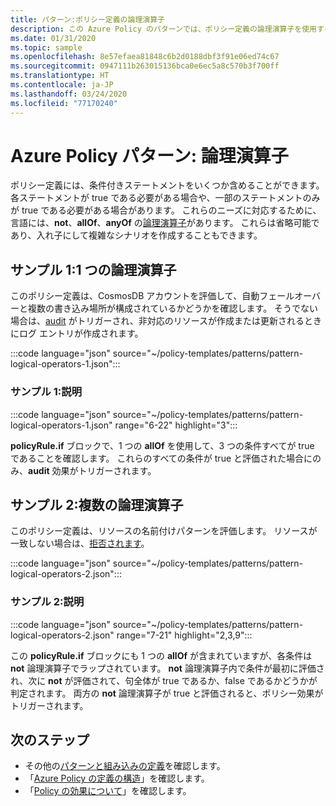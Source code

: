```yaml
---
title: パターン:ポリシー定義の論理演算子
description: この Azure Policy のパターンでは、ポリシー定義の論理演算子を使用する方法の例を示します。
ms.date: 01/31/2020
ms.topic: sample
ms.openlocfilehash: 8e57efaea81848c6b2d0188dbf3f91e06ed74c67
ms.sourcegitcommit: 0947111b263015136bca0e6ec5a8c570b3f700ff
ms.translationtype: HT
ms.contentlocale: ja-JP
ms.lasthandoff: 03/24/2020
ms.locfileid: "77170240"
---
```

# <a name="azure-policy-pattern-logical-operators"></a>Azure Policy パターン: 論理演算子

ポリシー定義には、条件付きステートメントをいくつか含めることができます。 各ステートメントが true である必要がある場合や、一部のステートメントのみが true である必要がある場合があります。 これらのニーズに対応するために、言語には、**not**、**allOf**、**anyOf** の[論理演算子](../concepts/definition-structure.md#logical-operators)があります。 これらは省略可能であり、入れ子にして複雑なシナリオを作成することもできます。

## <a name="sample-1-one-logical-operator"></a>サンプル 1:1 つの論理演算子

このポリシー定義は、CosmosDB アカウントを評価して、自動フェールオーバーと複数の書き込み場所が構成されているかどうかを確認します。 そうでない場合は、[audit](../concepts/effects.md#audit) がトリガーされ、非対応のリソースが作成または更新されるときにログ エントリが作成されます。

:::code language="json" source="~/policy-templates/patterns/pattern-logical-operators-1.json":::

### <a name="sample-1-explanation"></a>サンプル 1:説明

:::code language="json" source="~/policy-templates/patterns/pattern-logical-operators-1.json" range="6-22" highlight="3":::

**policyRule.if** ブロックで、1 つの **allOf** を使用して、3 つの条件すべてが true であることを確認します。
これらのすべての条件が true と評価された場合にのみ、**audit** 効果がトリガーされます。

## <a name="sample-2-multiple-logical-operators"></a>サンプル 2:複数の論理演算子

このポリシー定義は、リソースの名前付けパターンを評価します。 リソースが一致しない場合は、[拒否されます](../concepts/effects.md#deny)。

:::code language="json" source="~/policy-templates/patterns/pattern-logical-operators-2.json":::

### <a name="sample-2-explanation"></a>サンプル 2:説明

:::code language="json" source="~/policy-templates/patterns/pattern-logical-operators-2.json" range="7-21" highlight="2,3,9":::

この **policyRule.if** ブロックにも 1 つの **allOf** が含まれていますが、各条件は **not** 論理演算子でラップされています。 **not** 論理演算子内で条件が最初に評価され、次に **not** が評価されて、句全体が true であるか、false であるかどうかが判定されます。 両方の **not** 論理演算子が true と評価されると、ポリシー効果がトリガーされます。

## <a name="next-steps"></a>次のステップ

- その他の[パターンと組み込みの定義](./index.md)を確認します。
- 「[Azure Policy の定義の構造](../concepts/definition-structure.md)」を確認します。
- 「[Policy の効果について](../concepts/effects.md)」を確認します。